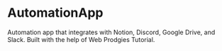 # AutomationApp
Automation app that integrates with Notion, Discord, Google Drive, and Slack. Built with the help of Web Prodgies Tutorial. 
